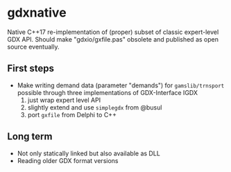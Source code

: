 # gdxnative

Native C++17 re-implementation of (proper) subset of classic expert-level GDX API. Should make "gdxio/gxfile.pas" obsolete and published as open source eventually.

## First steps
- Make writing demand data (parameter "demands") for `gamslib/trnsport` possible through three implementations of GDX-Interface IGDX
  1. just wrap expert level API
  2. slightly extend and use `simplegdx` from @busul
  3. port `gxfile` from Delphi to C++

## Long term
- Not only statically linked but also available as DLL
- Reading older GDX format versions
